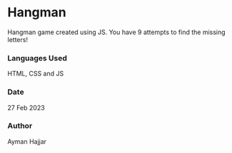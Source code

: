 # Hangman
Hangman game created using JS. You have 9 attempts to find the missing letters!

### Languages Used
HTML, CSS and JS

### Date
27 Feb 2023

### Author
Ayman Hajjar
